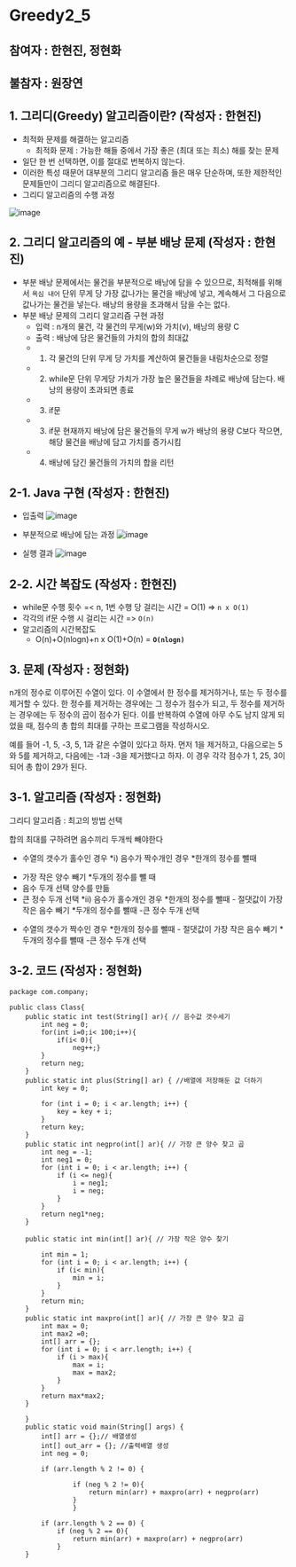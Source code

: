# Greedy2_5

## 참여자 : 한현진, 정현화
## 불참자 : 원장연

## 1. 그리디(Greedy) 알고리즘이란? (작성자 : 한현진)
- 최적화 문제를 해결하는 알고리즘
  * 최적화 문제 : 가능한 해들 중에서 가장 좋은 (최대 또는 최소) 해를 찾는 문제
- 일단 한 번 선택하면, 이를 절대로 번복하지 않는다.
- 이러한 특성 때문어 대부분의 그리디 알고리즘 들은 매우 단순하며, 또한 제한적인 문제들만이 그리디 알고리즘으로 해결된다.
- 그리디 알고리즘의 수행 과정

![image](https://user-images.githubusercontent.com/80517119/114831545-7a142680-9e08-11eb-8cea-aba1af9b7a0d.png)

## 2. 그리디 알고리즘의 예 - 부분 배낭 문제 (작성자 : 한현진)
- 부분 배낭 문제에서는 물건을 부분적으로 배낭에 담을 수 있으므로, 최적해를 위해서 ```욕심 내어``` 단위 무게 당 가장 값나가는 물건을 배낭에 넣고, 계속해서 그 다음으로 값나가는 물건을 넣는다. 배낭의 용량을 초과해서 담을 수는 없다.
- 부분 배낭 문제의 그리디 알고리즘 구현 과정
  * 입력 : n개의 물건, 각 물건의 무게(w)와 가치(v), 배낭의 용량 C
  * 출력 : 배낭에 담은 물건들의 가치의 합의 최대값 
  * 1) 각 물건의 단위 무게 당 가치를 계산하여 물건들을 내림차순으로 정렬
  * 2) while문
  단위 무게당 가치가 가장 높은 물건들을 차례로 배낭에 담는다. 배낭의 용랑이 초과되면 종료
  * 3. if문
  * 3) if문
  현재까지 배낭에 담은 물건들의 무게 w가 배낭의 용량 C보다 작으면, 해당 물건을 배낭에 담고 가치를 증가시킴
  * 4. 배낭에 담긴 물건들의 가치의 합을 리턴

## 2-1. Java 구현 (작성자 : 한현진)
- 입출력
![image](https://user-images.githubusercontent.com/80517119/114845830-10e7df80-9e17-11eb-8654-aea1d05431d3.png)

- 부분적으로 배낭에 담는 과정 
![image](https://user-images.githubusercontent.com/80517119/114846212-6cb26880-9e17-11eb-8485-751fac979c5a.png)

- 실행 결과 
![image](https://user-images.githubusercontent.com/80517119/114846518-bf8c2000-9e17-11eb-997f-3bde8492a4b2.png)

## 2-2. 시간 복잡도 (작성자 : 한현진)

- while문 수행 횟수 =< n, 1번 수행 당 걸리는 시간 = O(1) => ```n x O(1)```
- 각각의 if문 수행 시 걸리는 시간 => ```O(n)```
- 알고리즘의 시간복잡도
  * O(n)+O(nlogn)+n x O(1)+O(n) = **```O(nlogn)```**

## 3. 문제 (작성자 : 정현화)
n개의 정수로 이루어진 수열이 있다. 
이 수열에서 한 정수를 제거하거나, 또는 두 정수를 제거할 수 있다. 
한 정수를 제거하는 경우에는 그 정수가 점수가 되고, 
두 정수를 제거하는 경우에는 두 정수의 곱이 점수가 된다. 
이를 반복하여 수열에 아무 수도 남지 않게 되었을 때, 
점수의 총 합의 최대를 구하는 프로그램을 작성하시오.

예를 들어 -1, 5, -3, 5, 1과 같은 수열이 있다고 하자. 먼저 1을 제거하고, 
다음으로는 5와 5를 제거하고, 다음에는 -1과 -3을 제거했다고 하자. 
이 경우 각각 점수가 1, 25, 3이 되어 총 합이 29가 된다.

## 3-1. 알고리즘 (작성자 : 정현화)
그리디 알고리즘 : 최고의 방법 선택

합의 최대를 구하려면 음수끼리 두개씩 빼야한다
* 수열의 갯수가 홀수인 경우
*i) 음수가 짝수개인 경우
*한개의 정수를 뺄때
- 가장 작은 양수 빼기
*두개의 정수를 뺄 때
- 음수 두개 선택 양수를 만듦
- 큰 정수 두개 선택
	*ii) 음수가 홀수개인 경우 
		*한개의 정수를 뺄때
		- 절댓값이 가장 작은 음수 빼기
		*두개의 정수를 뺄때
		-큰 정수 두개 선택
		
* 수열의 갯수가 짝수인 경우
	*한개의 정수를 뺄때
		- 절댓값이 가장 작은 음수 빼기
	*두개의 정수를 뺄때
		-큰 정수 두개 선택 

## 3-2. 코드 (작성자 : 정현화)
```
package com.company;

public class Class{
    public static int test(String[] ar){ // 음수값 갯수세기
        int neg = 0;
        for(int i=0;i< 100;i++){
            if(i< 0){
                neg++;}
        }
        return neg;
    }
    public static int plus(String[] ar) { //배열에 저장해둔 값 더하기
        int key = 0;

        for (int i = 0; i < ar.length; i++) {
            key = key + i;
        }
        return key;
    }
    public static int negpro(int[] ar){ // 가장 큰 양수 찾고 곱
        int neg = -1;
        int neg1 = 0;
        for (int i = 0; i < ar.length; i++) {
            if (i <= neg){
                i = neg1;
                i = neg;
            }
        }
        return neg1*neg;
    }

    public static int min(int[] ar){ // 가장 작은 양수 찾기

        int min = 1;
        for (int i = 0; i < ar.length; i++) {
            if (i< min){
                min = i;
            }
        }
        return min;
    }
    public static int maxpro(int[] ar){ // 가장 큰 양수 찾고 곱
        int max = 0;
        int max2 =0;
        int[] arr = {};
        for (int i = 0; i < arr.length; i++) {
            if (i > max){
                max = i;
                max = max2;
            }
        }
        return max*max2;
    }

    }
    public static void main(String[] args) {
        int[] arr = {};// 배열생성
        int[] out_arr = {}; //출력배열 생성
        int neg = 0;

        if (arr.length % 2 != 0) {

                if (neg % 2 != 0){
                    return min(arr) + maxpro(arr) + negpro(arr)
                }
                }

        if (arr.length % 2 == 0) {
            if (neg % 2 == 0){
                return min(arr) + maxpro(arr) + negpro(arr)
            }
    }
```
